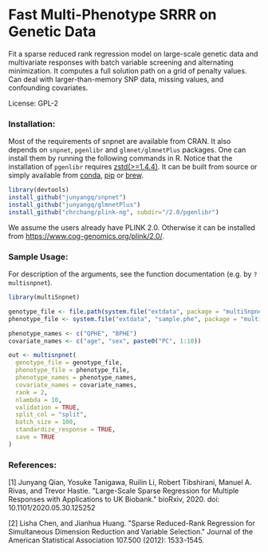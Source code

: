 # Fast Multi-Phenotype SRRR on Genetic Data

Fit a sparse reduced rank regression model on large-scale genetic data and multivariate responses with batch variable screening and alternating minimization. It computes a full solution path on a grid of penalty values. Can deal with larger-than-memory SNP data, missing values, and confounding covariates.

License: GPL-2

### Installation:
Most of the requirements of snpnet are available from CRAN. It also depends on `snpnet`, `pgenlibr` and `glmnet/glmnetPlus` packages. One can install them by running the following commands in R. Notice that the installation of `pgenlibr` requires [zstd(>=1.4.4)](https://github.com/facebook/zstd). It can be built from source or simply available from [conda](https://anaconda.org/conda-forge/zstd), [pip](https://pypi.org/project/zstd/) or [brew](https://formulae.brew.sh/formula/zstd).

```r
library(devtools)
install_github("junyangq/snpnet")
install_github("junyangq/glmnetPlus")
install_github("chrchang/plink-ng", subdir="/2.0/pgenlibr")
```
We assume the users already have PLINK 2.0. Otherwise it can be installed from https://www.cog-genomics.org/plink/2.0/.

### Sample Usage:

For description of the arguments, see the function documentation (e.g. by `?multisnpnet`).

```r
library(multiSnpnet)

genotype_file <- file.path(system.file("extdata", package = "multiSnpnet"), "sample")
phenotype_file <- system.file("extdata", "sample.phe", package = "multiSnpnet")

phenotype_names <- c("QPHE", "BPHE")
covariate_names <- c("age", "sex", paste0("PC", 1:10))

out <- multisnpnet(
  genotype_file = genotype_file, 
  phenotype_file = phenotype_file, 
  phenotype_names = phenotype_names, 
  covariate_names = covariate_names, 
  rank = 2, 
  nlambda = 10, 
  validation = TRUE,
  split_col = "split",
  batch_size = 100, 
  standardize_response = TRUE, 
  save = TRUE
)
```

### References:

[1] Junyang Qian, Yosuke Tanigawa, Ruilin Li, Robert Tibshirani, Manuel A. Rivas, and Trevor Hastie. "Large-Scale Sparse Regression for Multiple Responses with Applications to UK Biobank." bioRxiv, 2020. doi: 10.1101/2020.05.30.125252

[2] Lisha Chen, and Jianhua Huang. "Sparse Reduced-Rank Regression for Simultaneous Dimension Reduction and Variable Selection." Journal of the American Statistical Association 107.500 (2012): 1533-1545.
